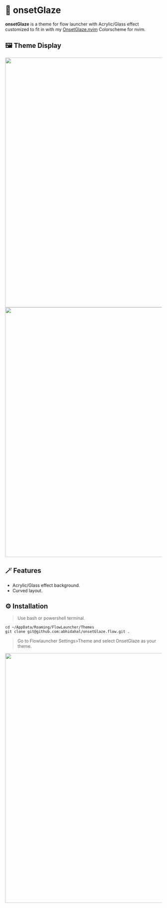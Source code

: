 # 🎨 onsetGlaze

**onsetGlaze** is a theme for flow launcher with Acrylic/Glass effect customized to fit in with my [OnsetGlaze.nvim](https://github.com/abhidahal/OnsetGlaze.nvim) Colorscheme for nvim.

## 🖼️ Theme Display

<img src="https://user-images.githubusercontent.com/87414003/208306465-e40cbb55-beb5-4b04-a1fc-6296ee3c6e83.png" alt="" width="800">

<img src="https://user-images.githubusercontent.com/87414003/208306536-d6c59a88-c6e5-4cc3-a25e-a2a1b54e2867.png" alt="" width="800">

## 🪄 Features

- Acrylic/Glass effect background.
- Curved layout.

## ⚙️ Installation

>Use bash or powershell terminal.

```Shell
cd ~/AppData/Roaming/FlowLauncher/Themes
git clone git@github.com:abhidahal/onsetGlaze.flow.git .
```

>Go to Flowlauncher Settings>Theme and select OnsetGlaze as your theme.

<img src="https://user-images.githubusercontent.com/87414003/208308621-1c151998-c78f-4d08-9baa-5f52e2f4e1a7.png" alt="" width="800">

